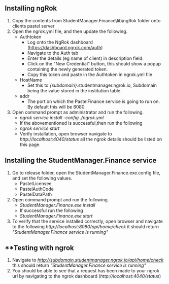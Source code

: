 
## **Installing ngRok**

1.	Copy the contents from StudentManager.Finance\lib\ngRok folder onto clients pastel server
2.	Open the ngrok.yml file, and then update the following.
    -  Authtoken
       - Log onto the NgRok dashboard (https://dashboard.ngrok.com/auth)
       - Navigate to the Auth tab
       - Enter the details (eg name of client) in description field.
       - Click on the "New Credential" button, this should show a popup containing the newly generated token. 
       - Copy this token and paste in the Authtoken in ngrok.yml file
    -  HostName
       - Set this to *{subdomain}*.studentmanager.ngrok.io, Subdomain being the value stored in the institution table.
    -  addr
       - The port on which the PastelFinance service is going to run on. By default this will be 8080.
3.	Open command prompt as administrator and run the following.
    - _ngrok service install -config ./ngrok.yml_
    - If the abovementioned is successful,then run the following
    - _ngrok service start_ 
    - Verify installation, open browser navigate to _http://localhost:4040/status_ all the ngrok details should be listed on this page.

## **Installing the StudentManager.Finance service**

1. Go to release folder, open the StudentManager.Finance.exe.config file, and set the following values.
    - PastelLicensee
    - PastelAuthCode
    - PastelDataPath
2. Open command prompt and run the following.
    - _StudentManager.Finance.exe install_
    - If successful run the following
    - _StudentManager.Finance.exe start_
3. To verify that the service installed correctly, open browser and navigate to the following _http://localhost:8080/api/home/check_ it should return  _"StudentManager.Finance service is running"_

## **Testing with ngrok
1. Navigate to _http://subdomain.studentmanager.ngrok.io/api/home/check_ this should return _"StudentManager.Finance service is running"_
2. You should be able to see that a request has been made to your ngrok url by navigating to the ngrok dashboard (_http://localhost:4040/status_)
